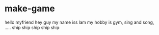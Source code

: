 # make-game
hello myfriend 
hey guy 
my name iss lam 
my hobby is gym, sing and song, .....
ship ship ship ship ship


